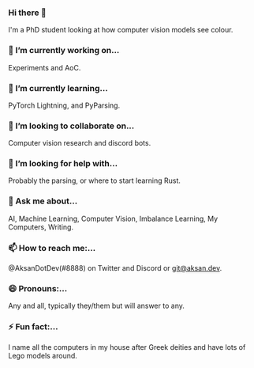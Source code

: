 ### Hi there 👋
  I'm a PhD student looking at how computer vision models see colour.

### 🔭 I’m currently working on...
  Experiments and AoC.
  
### 🌱 I’m currently learning...
  PyTorch Lightning, and PyParsing.
  
### 👯 I’m looking to collaborate on...
  Computer vision research and discord bots. 
  
### 🤔 I’m looking for help with...
  Probably the parsing, or where to start learning Rust.
  
### 💬 Ask me about...
  AI, Machine Learning, Computer Vision, Imbalance Learning, My Computers, Writing.
  
### 📫 How to reach me:...
  @AksanDotDev(#8888) on Twitter and Discord or git@aksan.dev.
  
### 😄 Pronouns:...
  Any and all, typically they/them but will answer to any. 
  
### ⚡ Fun fact:...
  I name all the computers in my house after Greek deities and have lots of Lego models around. 
